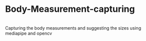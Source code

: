 # Body-Measurement-capturing
<br>
Capturing the body measurements and suggesting the sizes using mediapipe and opencv
